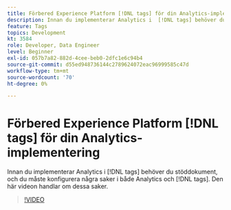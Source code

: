 ```yaml
---
title: Förbered Experience Platform [!DNL tags] för din Analytics-implementering
description: Innan du implementerar Analytics i  [!DNL tags] behöver du stöddokument, och du måste konfigurera några saker i både Analytics och  [!DNL tags]. Den här videon handlar om dessa saker.
feature: Tags
topics: Development
kt: 3584
role: Developer, Data Engineer
level: Beginner
exl-id: 057b7a82-882d-4cee-beb0-2dfc1e6c94b4
source-git-commit: d55ed948736144c2789624072eac96999585c47d
workflow-type: tm+mt
source-wordcount: '70'
ht-degree: 0%

---
```


# Förbered Experience Platform [!DNL tags] för din Analytics-implementering

Innan du implementerar Analytics i [!DNL tags] behöver du stöddokument, och du måste konfigurera några saker i både Analytics och [!DNL tags]. Den här videon handlar om dessa saker.

>[!VIDEO](https://video.tv.adobe.com/v/3429971/?quality=12&learn=on&captions=swe)
